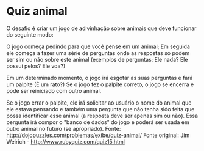 Quiz animal
===========

O desafio é criar um jogo de adivinhação sobre animais que deve funcionar do seguinte modo:

O jogo começa pedindo para que você pense em um animal;
Em seguida ele começa a fazer uma série de perguntas onde as respostas só podem ser sim ou não sobre este animal (exemplos de perguntas: Ele nada? Ele possui pelos? Ele voa?)

Em um determinado momento, o jogo irá esgotar as suas perguntas e fará um palpite (É um rato?)
Se o jogo fez o palpite correto, o jogo se encerra e pode ser reiniciado com outro animal.

Se o jogo errar o palpite, ele irá solicitar ao usuário o nome do animal que ele estava pensando e também uma pergunta que não tenha sido feita que possa identificar esse animal (a resposta deve ser apenas sim ou não). Essa pergunta irá compor o "banco de dados" do jogo e poderá ser usada em outro animal no futuro (se apropriado).
Fonte: http://dojopuzzles.com/problemas/exibe/quiz-animal/
Fonte original: Jim Weirich - http://www.rubyquiz.com/quiz15.html
